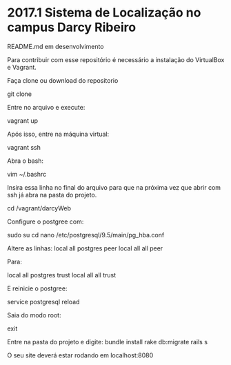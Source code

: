 # 2017.1 Sistema de Localização no campus Darcy Ribeiro

README.md em desenvolvimento

Para contribuir com esse repositório é necessário a instalação do VirtualBox e Vagrant.

Faça clone ou download do repositorio

git clone <url>

Entre no arquivo e execute:

vagrant up

Após isso, entre na máquina virtual:

vagrant ssh

Abra o bash:

vim ~/.bashrc

Insira essa linha no final do arquivo para que na próxima vez que abrir com ssh já abra na pasta do projeto.

cd /vagrant/darcyWeb

Configure o postgree com:

sudo su
cd
nano /etc/postgresql/9.5/main/pg_hba.conf

Altere as linhas:
local	all	postgres	peer
local	all	all	peer

Para:

local	all	postgres	trust
local	all	all	trust

E reinicie o postgree:

service postgresql reload

Saia do modo root:

exit

Entre na pasta do projeto e digite:
bundle install
rake db:migrate
rails s

O seu site deverá estar rodando em localhost:8080
